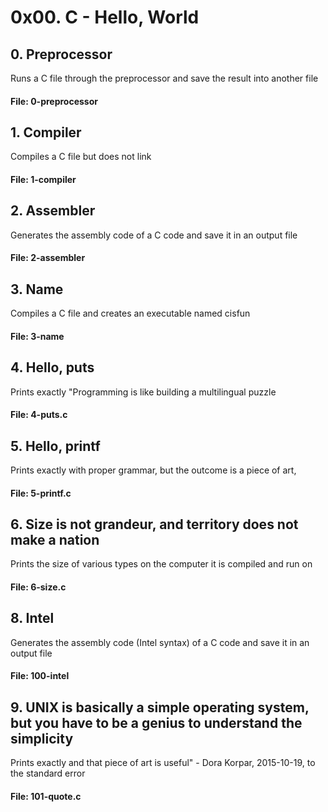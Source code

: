 # 0x00. C - Hello, World

## 0. Preprocessor
Runs a C file through the preprocessor and save the result into another file
#### File: 0-preprocessor

## 1. Compiler
Compiles a C file but does not link
#### File: 1-compiler

## 2. Assembler
Generates the assembly code of a C code and save it in an output file
#### File: 2-assembler

## 3. Name
Compiles a C file and creates an executable named cisfun
#### File: 3-name

## 4. Hello, puts
Prints exactly "Programming is like building a multilingual puzzle
#### File: 4-puts.c

## 5. Hello, printf
Prints exactly with proper grammar, but the outcome is a piece of art,
#### File: 5-printf.c

## 6. Size is not grandeur, and territory does not make a nation
Prints the size of various types on the computer it is compiled and run on
#### File: 6-size.c

## 8. Intel
Generates the assembly code (Intel syntax) of a C code and save it in an output file
#### File: 100-intel

## 9. UNIX is basically a simple operating system, but you have to be a genius to understand the simplicity
Prints exactly and that piece of art is useful" - Dora Korpar, 2015-10-19, to the standard error
#### File: 101-quote.c
